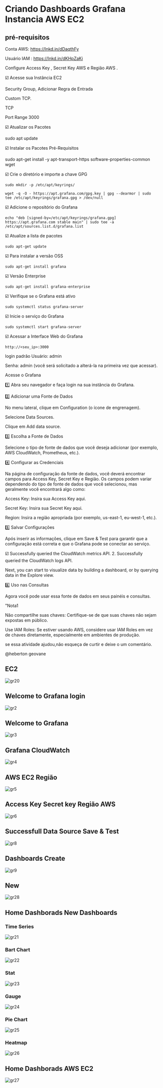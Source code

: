 # Criando Dashboards Grafana Instancia AWS EC2

## pré-requisitos

Conta AWS: https://lnkd.in/dDaqthFy

Usuário IAM : https://lnkd.in/dKHpZaKi

Configure Access Key , Secret Key AWS e  Região AWS .

☑️ Acesse sua Instância EC2

 Security Group,  Adicionar Regra de Entrada 

Custom TCP.

TCP

Port Range 3000



☑️ Atualizar os Pacotes

sudo apt update



☑️ Instalar os Pacotes Pré-Requisitos

sudo apt-get install -y apt-transport-https software-properties-common wget



☑️ Crie o diretório e importe a chave GPG
```
sudo mkdir -p /etc/apt/keyrings/

wget -q -O - https://apt.grafana.com/gpg.key | gpg --dearmor | sudo tee /etc/apt/keyrings/grafana.gpg > /dev/null
```


☑️ Adicione o repositório do Grafana
```
echo "deb [signed-by=/etc/apt/keyrings/grafana.gpg] https://apt.grafana.com stable main" | sudo tee -a /etc/apt/sources.list.d/grafana.list
```


☑️ Atualize a lista de pacotes
```
sudo apt-get update
```


☑️ Para instalar a versão OSS
```
sudo apt-get install grafana
```


☑️ Versão Enterprise
```
sudo apt-get install grafana-enterprise
```


☑️ Verifique se o Grafana está ativo
```
sudo systemctl status grafana-server
```


☑️ Inicie o serviço do Grafana
```
sudo systemctl start grafana-server
```





☑️  Acessar a Interface Web do Grafana
```
http://<seu_ip>:3000
```
login padrão Usuário: admin

Senha: admin (você será solicitado a alterá-la na primeira vez que acessar).

Acesse o Grafana

1️⃣ Abra seu navegador e faça login na sua instância do Grafana.



2️⃣ Adicionar uma Fonte de Dados

No menu lateral, clique em Configuration (o ícone de engrenagem).

Selecione Data Sources.

Clique em Add data source.



3️⃣ Escolha a Fonte de Dados

Selecione o tipo de fonte de dados que você deseja adicionar (por exemplo, AWS CloudWatch, Prometheus, etc.).



4️⃣ Configurar as Credenciais

Na página de configuração da fonte de dados, você deverá encontrar campos para Access Key, Secret Key e Região. Os campos podem variar dependendo do tipo de fonte de dados que você selecionou, mas geralmente você encontrará algo como:



 Access Key: Insira sua Access Key aqui.

 Secret Key: Insira sua Secret Key aqui.

 Region: Insira a região apropriada (por exemplo, us-east-1, eu-west-1, etc.).



5️⃣ Salvar Configurações

Após inserir as informações, clique em Save & Test para garantir que a configuração está correta e que o Grafana pode se conectar ao serviço.



☑️ Successfully queried the CloudWatch metrics API. 2. Successfully queried the CloudWatch logs API.

Next, you can start to visualize data by building a dashboard, or by querying data in the Explore view.



6️⃣ Uso nas Consultas

Agora você pode usar essa fonte de dados em seus painéis e consultas.



"Nota1

Não compartilhe suas chaves: Certifique-se de que suas chaves não sejam expostas em público.

Use IAM Roles: Se estiver usando AWS, considere usar IAM Roles em vez de chaves diretamente, especialmente em ambientes de produção.



se essa atividade ajudou,não esqueça de curtir e deixe o um comentário.



@heberton geovane

## EC2 

![gr20](https://github.com/user-attachments/assets/2aef152a-e2db-4601-8abe-5e615c3678f4)


## Welcome to Grafana login 

![gr2](https://github.com/user-attachments/assets/f173a4cd-7667-4c55-ae02-ba8e3a67fa13)


## Welcome to Grafana

![gr3](https://github.com/user-attachments/assets/6cadfcbb-0ae2-46a4-b565-a02c63c847ae)

## Grafana CloudWatch 

![gr4](https://github.com/user-attachments/assets/8f04b2f1-c6ef-4a5f-94b8-00048af27080)

## AWS EC2 Região 

![gr5](https://github.com/user-attachments/assets/94761a9b-ca24-44f1-a8ae-d5f4f4000b76)

## Access Key Secret key Região AWS 

![gr6](https://github.com/user-attachments/assets/bc280b23-573f-43fb-84d4-873ba1f1b250)


## Successfull Data Source Save & Test 

![gr8](https://github.com/user-attachments/assets/a88e6bdd-ee55-4209-9b35-043180de91ca)

## Dashboards Create 

![gr9](https://github.com/user-attachments/assets/5f6c8328-d08f-42dc-87a7-b301d6c629e4)

## New 
![gr28](https://github.com/user-attachments/assets/b067a8eb-87ca-4d52-ac91-c8223e6d5007)

## Home Dashborads New Dashboards 

### Time Series 
![gr21](https://github.com/user-attachments/assets/32281e12-0ae1-4e6d-ac4a-221d53a34445)

### Bart Chart 
![gr22](https://github.com/user-attachments/assets/b1d446d6-6a22-4a63-9514-8a899f90ecd6)

### Stat 
![gr23](https://github.com/user-attachments/assets/9d967be3-6161-416a-9834-83e0b63cdf5b)

### Gauge 
![gr24](https://github.com/user-attachments/assets/b04c513a-1a23-4553-a8b7-72415cd001c9)

### Pie Chart 
![gr25](https://github.com/user-attachments/assets/cc68910c-61d5-474d-b94d-1fdebcd174e7)

### Heatmap 
![gr26](https://github.com/user-attachments/assets/ee5a2d06-80b5-4464-8891-4ed5da814ef6)

## Home Dashborads AWS EC2 
![gr27](https://github.com/user-attachments/assets/63b2a90c-2152-45e9-93af-f787aa098170)











